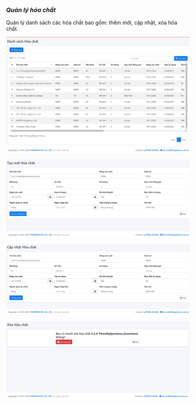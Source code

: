 ### *Quản lý hóa chất*
Quản lý danh sách các hóa chất bao gồm: thêm mới, cập nhật, xóa hóa chất.
>
![](/docs/images/CoSoVatChat/HoaChat/Index.png "Giao diện chính - Danh sách hóa chất")
>
![](/docs/images/CoSoVatChat/HoaChat/Create.png "Thêm mới hóa chất")
>
![](/docs/images/CoSoVatChat/HoaChat/Edit.png "Cập nhật hóa chất")
>
![](/docs/images/CoSoVatChat/HoaChat/Delete.png "Xóa hóa chất")